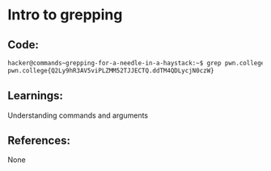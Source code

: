 # Intro to grepping
## Code:
```bash
hacker@commands~grepping-for-a-needle-in-a-haystack:~$ grep pwn.college /challenge/data.txt
pwn.college{Q2Ly9hR3AV5viPLZMM52TJJECTQ.ddTM4QDLycjN0czW}
```
## Learnings:
Understanding commands and arguments

## References:
None
